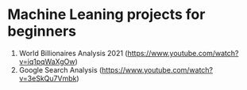 # Machine Leaning projects for beginners
1. World Billionaires Analysis 2021 (https://www.youtube.com/watch?v=iq1pqWaXgOw)
2. Google Search Analysis (https://www.youtube.com/watch?v=3eSkQu7Vmbk)
